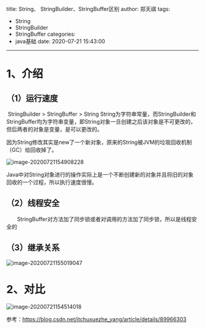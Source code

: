 title: String、 StringBuilder、StringBuffer区别
author: 郑天祺
tags:
  - String
  - StringBuilder
  - StringBuffer
categories:
  - java基础
date: 2020-07-21 15:43:00

---

# 1、介绍

## （1）运行速度

​		StringBuilder > StringBuffer > String
​		String为字符串常量，而StringBuilder和StringBuffer均为字符串变量，即String对象一旦创建之后该对象是不可更改的，但后两者的对象是变量，是可以更改的。

​		因为String修改其实是new了一个新对象，原来的String被JVM的垃圾回收机制（GC）给回收掉了。

![image-20200721154908228](/img/StringUpdate.png)

​		Java中对String对象进行的操作实际上是一个不断创建新的对象并且将旧的对象回收的一个过程，所以执行速度很慢。

## （2）线程安全

　　StringBuffer对方法加了同步锁或者对调用的方法加了同步锁，所以是线程安全的

## （3）继承关系

![image-20200721155019047](/img/StringStringBuilderStringBuffer.png)

# 2、对比

![image-20200721154514018](/img/StringBuilder.png)



参考：https://blog.csdn.net/itchuxuezhe_yang/article/details/89966303